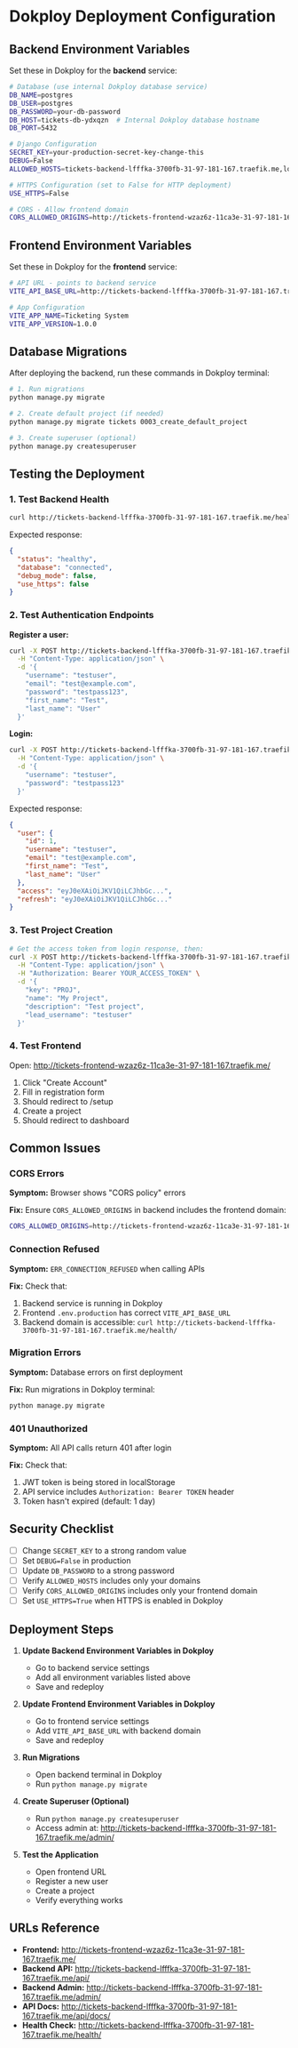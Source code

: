 # Dokploy Deployment Configuration

## Backend Environment Variables

Set these in Dokploy for the **backend** service:

```bash
# Database (use internal Dokploy database service)
DB_NAME=postgres
DB_USER=postgres
DB_PASSWORD=your-db-password
DB_HOST=tickets-db-ydxqzn  # Internal Dokploy database hostname
DB_PORT=5432

# Django Configuration
SECRET_KEY=your-production-secret-key-change-this
DEBUG=False
ALLOWED_HOSTS=tickets-backend-lfffka-3700fb-31-97-181-167.traefik.me,localhost,127.0.0.1

# HTTPS Configuration (set to False for HTTP deployment)
USE_HTTPS=False

# CORS - Allow frontend domain
CORS_ALLOWED_ORIGINS=http://tickets-frontend-wzaz6z-11ca3e-31-97-181-167.traefik.me,http://localhost:5173
```

## Frontend Environment Variables

Set these in Dokploy for the **frontend** service:

```bash
# API URL - points to backend service
VITE_API_BASE_URL=http://tickets-backend-lfffka-3700fb-31-97-181-167.traefik.me

# App Configuration
VITE_APP_NAME=Ticketing System
VITE_APP_VERSION=1.0.0
```

## Database Migrations

After deploying the backend, run these commands in Dokploy terminal:

```bash
# 1. Run migrations
python manage.py migrate

# 2. Create default project (if needed)
python manage.py migrate tickets 0003_create_default_project

# 3. Create superuser (optional)
python manage.py createsuperuser
```

## Testing the Deployment

### 1. Test Backend Health

```bash
curl http://tickets-backend-lfffka-3700fb-31-97-181-167.traefik.me/health/
```

Expected response:

```json
{
  "status": "healthy",
  "database": "connected",
  "debug_mode": false,
  "use_https": false
}
```

### 2. Test Authentication Endpoints

**Register a user:**

```bash
curl -X POST http://tickets-backend-lfffka-3700fb-31-97-181-167.traefik.me/api/tickets/auth/register/ \
  -H "Content-Type: application/json" \
  -d '{
    "username": "testuser",
    "email": "test@example.com",
    "password": "testpass123",
    "first_name": "Test",
    "last_name": "User"
  }'
```

**Login:**

```bash
curl -X POST http://tickets-backend-lfffka-3700fb-31-97-181-167.traefik.me/api/tickets/auth/login/ \
  -H "Content-Type: application/json" \
  -d '{
    "username": "testuser",
    "password": "testpass123"
  }'
```

Expected response:

```json
{
  "user": {
    "id": 1,
    "username": "testuser",
    "email": "test@example.com",
    "first_name": "Test",
    "last_name": "User"
  },
  "access": "eyJ0eXAiOiJKV1QiLCJhbGc...",
  "refresh": "eyJ0eXAiOiJKV1QiLCJhbGc..."
}
```

### 3. Test Project Creation

```bash
# Get the access token from login response, then:
curl -X POST http://tickets-backend-lfffka-3700fb-31-97-181-167.traefik.me/api/tickets/projects/ \
  -H "Content-Type: application/json" \
  -H "Authorization: Bearer YOUR_ACCESS_TOKEN" \
  -d '{
    "key": "PROJ",
    "name": "My Project",
    "description": "Test project",
    "lead_username": "testuser"
  }'
```

### 4. Test Frontend

Open: http://tickets-frontend-wzaz6z-11ca3e-31-97-181-167.traefik.me/

1. Click "Create Account"
2. Fill in registration form
3. Should redirect to /setup
4. Create a project
5. Should redirect to dashboard

## Common Issues

### CORS Errors

**Symptom:** Browser shows "CORS policy" errors

**Fix:** Ensure `CORS_ALLOWED_ORIGINS` in backend includes the frontend domain:

```bash
CORS_ALLOWED_ORIGINS=http://tickets-frontend-wzaz6z-11ca3e-31-97-181-167.traefik.me
```

### Connection Refused

**Symptom:** `ERR_CONNECTION_REFUSED` when calling APIs

**Fix:** Check that:

1. Backend service is running in Dokploy
2. Frontend `.env.production` has correct `VITE_API_BASE_URL`
3. Backend domain is accessible: `curl http://tickets-backend-lfffka-3700fb-31-97-181-167.traefik.me/health/`

### Migration Errors

**Symptom:** Database errors on first deployment

**Fix:** Run migrations in Dokploy terminal:

```bash
python manage.py migrate
```

### 401 Unauthorized

**Symptom:** All API calls return 401 after login

**Fix:** Check that:

1. JWT token is being stored in localStorage
2. API service includes `Authorization: Bearer TOKEN` header
3. Token hasn't expired (default: 1 day)

## Security Checklist

- [ ] Change `SECRET_KEY` to a strong random value
- [ ] Set `DEBUG=False` in production
- [ ] Update `DB_PASSWORD` to a strong password
- [ ] Verify `ALLOWED_HOSTS` includes only your domains
- [ ] Verify `CORS_ALLOWED_ORIGINS` includes only your frontend domain
- [ ] Set `USE_HTTPS=True` when HTTPS is enabled in Dokploy

## Deployment Steps

1. **Update Backend Environment Variables in Dokploy**

   - Go to backend service settings
   - Add all environment variables listed above
   - Save and redeploy

2. **Update Frontend Environment Variables in Dokploy**

   - Go to frontend service settings
   - Add `VITE_API_BASE_URL` with backend domain
   - Save and redeploy

3. **Run Migrations**

   - Open backend terminal in Dokploy
   - Run `python manage.py migrate`

4. **Create Superuser (Optional)**

   - Run `python manage.py createsuperuser`
   - Access admin at: http://tickets-backend-lfffka-3700fb-31-97-181-167.traefik.me/admin/

5. **Test the Application**
   - Open frontend URL
   - Register a new user
   - Create a project
   - Verify everything works

## URLs Reference

- **Frontend:** http://tickets-frontend-wzaz6z-11ca3e-31-97-181-167.traefik.me/
- **Backend API:** http://tickets-backend-lfffka-3700fb-31-97-181-167.traefik.me/api/
- **Backend Admin:** http://tickets-backend-lfffka-3700fb-31-97-181-167.traefik.me/admin/
- **API Docs:** http://tickets-backend-lfffka-3700fb-31-97-181-167.traefik.me/api/docs/
- **Health Check:** http://tickets-backend-lfffka-3700fb-31-97-181-167.traefik.me/health/
